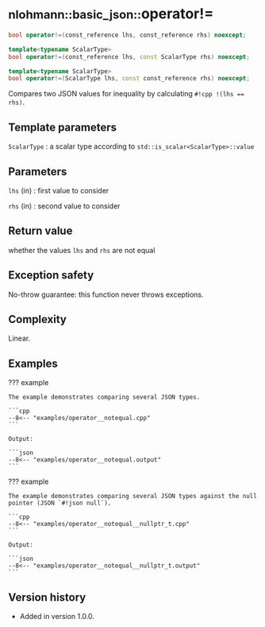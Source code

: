 # <small>nlohmann::basic_json::</small>operator!=

```cpp
bool operator!=(const_reference lhs, const_reference rhs) noexcept;

template<typename ScalarType>
bool operator!=(const_reference lhs, const ScalarType rhs) noexcept;

template<typename ScalarType>
bool operator!=(ScalarType lhs, const const_reference rhs) noexcept;
```

Compares two JSON values for inequality by calculating `#!cpp !(lhs == rhs)`.

## Template parameters

`ScalarType`
:   a scalar type according to `std::is_scalar<ScalarType>::value`

## Parameters

`lhs` (in)
:   first value to consider 

`rhs` (in)
:   second value to consider 

## Return value

whether the values `lhs` and `rhs` are not equal

## Exception safety

No-throw guarantee: this function never throws exceptions.

## Complexity

Linear.

## Examples

??? example

    The example demonstrates comparing several JSON types.
        
    ```cpp
    --8<-- "examples/operator__notequal.cpp"
    ```
    
    Output:
    
    ```json
    --8<-- "examples/operator__notequal.output"
    ```

??? example

    The example demonstrates comparing several JSON types against the null pointer (JSON `#!json null`).
        
    ```cpp
    --8<-- "examples/operator__notequal__nullptr_t.cpp"
    ```
    
    Output:
    
    ```json
    --8<-- "examples/operator__notequal__nullptr_t.output"
    ```

## Version history

- Added in version 1.0.0.
